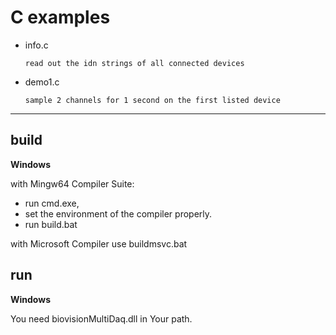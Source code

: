 
# C examples


* info.c
           
      read out the idn strings of all connected devices
* demo1.c
      
      sample 2 channels for 1 second on the first listed device

---

## build
**Windows**

with Mingw64 Compiler Suite:

* run cmd.exe,
* set the environment of the compiler properly.
* run build.bat

with Microsoft Compiler use buildmsvc.bat

## run

**Windows**

You need biovisionMultiDaq.dll in Your path.